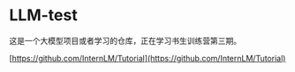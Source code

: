 # LLM-test

这是一个大模型项目或者学习的仓库，正在学习书生训练营第三期。

[https://github.com/InternLM/Tutorial](https://github.com/InternLM/Tutorial)
